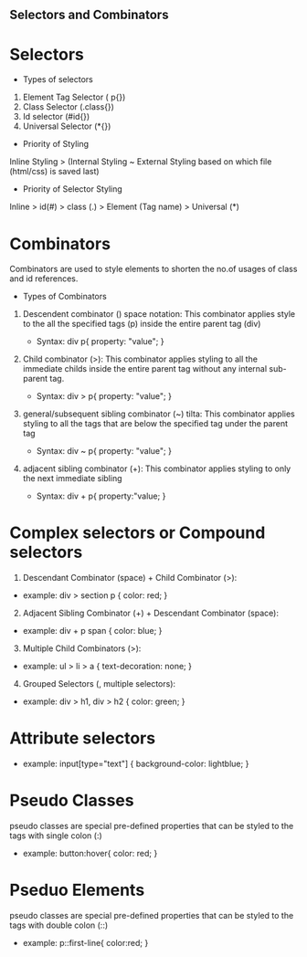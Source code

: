 ## Selectors and Combinators

# Selectors

- Types of selectors

1. Element Tag Selector ( p{})
2. Class Selector (.class{})
3. Id selector (#id{})
4. Universal Selector (\*{})

- Priority of Styling

Inline Styling > (Internal Styling ~ External Styling based on which file (html/css) is saved last)

- Priority of Selector Styling

Inline > id(#) > class (.) > Element (Tag name) > Universal (\*)

# Combinators

Combinators are used to style elements to shorten the no.of usages of
class and id references.

- Types of Combinators

1. Descendent combinator () space notation:
   This combinator applies style to the all the specified tags (p) inside the entire parent tag (div)

   - Syntax:
     div p{
     property: "value";
     }

2. Child combinator (>):
   This combinator applies styling to all the immediate childs inside the entire parent tag without any internal sub-parent tag.
   - Syntax:
     div > p{
     property: "value";
     }
3. general/subsequent sibling combinator (~) tilta:
   This combinator applies styling to all the tags that are below the specified tag under the parent tag
   - Syntax:
     div ~ p{
     property: "value";
     }
4. adjacent sibling combinator (+):
   This combinator applies styling to only the next immediate sibling
   - Syntax:
     div + p{
     property:"value;
     }

# Complex selectors or Compound selectors

1. Descendant Combinator (space) + Child Combinator (>):

- example:
  div > section p {
  color: red;
  }

2. Adjacent Sibling Combinator (+) + Descendant Combinator (space):

- example:
  div + p span {
  color: blue;
  }

3. Multiple Child Combinators (>):

- example:
  ul > li > a {
  text-decoration: none;
  }

4. Grouped Selectors (, multiple selectors):

- example:
  div > h1, div > h2 {
  color: green;
  }

# Attribute selectors

- example:
  input[type="text"] {
  background-color: lightblue;
  }

# Pseudo Classes

pseudo classes are special pre-defined properties that can be styled to the tags with single colon (:)

- example:
  button:hover{
  color: red;
  }

# Pseduo Elements

pseudo classes are special pre-defined properties that can be styled to the tags with double colon (::)

- example:
  p::first-line{
  color:red;
  }
